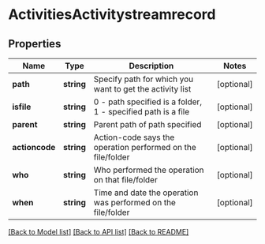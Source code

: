 # ActivitiesActivitystreamrecord

## Properties
Name | Type | Description | Notes
------------ | ------------- | ------------- | -------------
**path** | **string** | Specify path for which you want to get the activity list | [optional] 
**isfile** | **string** | 0 - path specified is a folder, 1 - specified path is a file | [optional] 
**parent** | **string** | Parent path of path specified | [optional] 
**actioncode** | **string** | Action-code says the operation performed on the file/folder | [optional] 
**who** | **string** | Who performed the operation on that file/folder | [optional] 
**when** | **string** | Time and date the operation was performed on the file/folder | [optional] 

[[Back to Model list]](../README.md#documentation-for-models) [[Back to API list]](../README.md#documentation-for-api-endpoints) [[Back to README]](../README.md)


